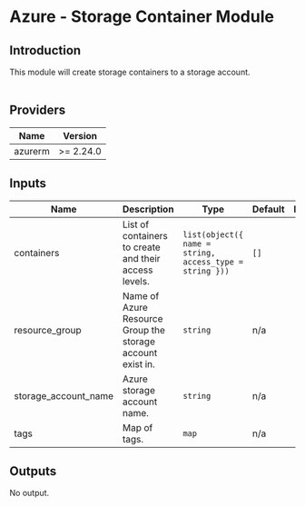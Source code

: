 # Azure - Storage Container  Module

## Introduction

This module will create storage containers to a storage account.<br />
<br />


<!--- BEGIN_TF_DOCS --->
## Providers

| Name | Version |
|------|---------|
| azurerm | >= 2.24.0 |

## Inputs

| Name | Description | Type | Default | Required |
|------|-------------|------|---------|:-----:|
| containers | List of containers to create and their access levels. | `list(object({ name = string, access_type = string }))` | `[]` | no |
| resource\_group | Name of Azure Resource Group the storage account exist in. | `string` | n/a | yes |
| storage\_account\_name | Azure storage account name. | `string` | n/a | yes |
| tags | Map of tags. | `map` | n/a | yes |

## Outputs

No output.
<!--- END_TF_DOCS --->
